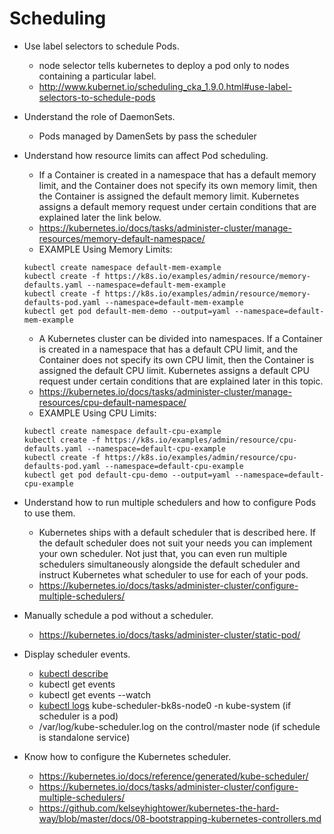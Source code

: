 # Scheduling
* Use label selectors to schedule Pods.
    * node selector tells kubernetes to deploy a pod only to nodes containing a particular label.
    * http://www.kubernet.io/scheduling_cka_1.9.0.html#use-label-selectors-to-schedule-pods
* Understand the role of DaemonSets.
    * Pods managed by DamenSets by pass the scheduler
* Understand how resource limits can affect Pod scheduling.
    *  If a Container is created in a namespace that has a default memory limit, and the Container does not specify its own memory limit, then the Container is assigned the default memory limit. Kubernetes assigns a default memory request under certain conditions that are explained later the link below.
    * https://kubernetes.io/docs/tasks/administer-cluster/manage-resources/memory-default-namespace/
    * EXAMPLE Using Memory Limits:
    ```
    kubectl create namespace default-mem-example
    kubectl create -f https://k8s.io/examples/admin/resource/memory-defaults.yaml --namespace=default-mem-example
    kubectl create -f https://k8s.io/examples/admin/resource/memory-defaults-pod.yaml --namespace=default-mem-example
    kubectl get pod default-mem-demo --output=yaml --namespace=default-mem-example
    ```
    * A Kubernetes cluster can be divided into namespaces. If a Container is created in a namespace that has a default CPU limit, and the Container does not specify its own CPU limit, then the Container is assigned the default CPU limit. Kubernetes assigns a default CPU request under certain conditions that are explained later in this topic.
    * https://kubernetes.io/docs/tasks/administer-cluster/manage-resources/cpu-default-namespace/
    * EXAMPLE Using CPU Limits:
    ```
    kubectl create namespace default-cpu-example
    kubectl create -f https://k8s.io/examples/admin/resource/cpu-defaults.yaml --namespace=default-cpu-example
    kubectl create -f https://k8s.io/examples/admin/resource/cpu-defaults-pod.yaml --namespace=default-cpu-example
    kubectl get pod default-cpu-demo --output=yaml --namespace=default-cpu-example
    ```
* Understand how to run multiple schedulers and how to configure Pods to use them.
    * Kubernetes ships with a default scheduler that is described here. If the default scheduler does not suit your needs you can implement your own scheduler. Not just that, you can even run multiple schedulers simultaneously alongside the default scheduler and instruct Kubernetes what scheduler to use for each of your pods.
    * https://kubernetes.io/docs/tasks/administer-cluster/configure-multiple-schedulers/
* Manually schedule a pod without a scheduler.
    * https://kubernetes.io/docs/tasks/administer-cluster/static-pod/
* Display scheduler events.
    * [kubectl describe](https://kubernetes.io/docs/reference/generated/kubectl/kubectl-commands#describe)
    * kubectl get events
    * kubectl get events --watch
    * [kubectl logs](https://kubernetes.io/docs/reference/generated/kubectl/kubectl-commands#logs) kube-scheduler-bk8s-node0 -n kube-system (if scheduler is a pod)
    * /var/log/kube-scheduler.log on the control/master node (if schedule is standalone service)

* Know how to configure the Kubernetes scheduler.
    * https://kubernetes.io/docs/reference/generated/kube-scheduler/
    * https://kubernetes.io/docs/tasks/administer-cluster/configure-multiple-schedulers/
    * https://github.com/kelseyhightower/kubernetes-the-hard-way/blob/master/docs/08-bootstrapping-kubernetes-controllers.md
